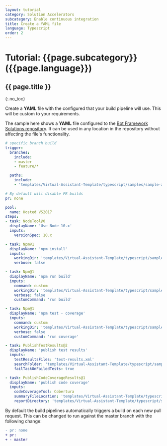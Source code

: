 ```yaml
---
layout: tutorial
category: Solution Accelerators
subcategory: Enable continuous integration
title: Create a YAML file
language: Typescript
order: 2
---
```


# Tutorial: {{page.subcategory}} ({{page.language}})

## {{ page.title }}
{:.no_toc}

Create a **YAML** file with the configured that your build pipeline will use. This will be custom to your requirements.

The sample here shows a **YAML** file configured to the [Bot Framework Solutions repository]({{site.repo}}). It can be used in any location in the repository without affecting the file's functionality.

```yaml
# specific branch build
trigger:
  branches:  
    include:
    - master
    - feature/*

  paths:
    include:
    - 'templates/Virtual-Assistant-Template/typescript/samples/sample-assistant/*'

# By default will disable PR builds
pr: none

pool:
  name: Hosted VS2017
steps:
- task: NodeTool@0
  displayName: 'Use Node 10.x'
  inputs:
    versionSpec: 10.x

- task: Npm@1
  displayName: 'npm install'
  inputs:
    workingDir: 'templates/Virtual-Assistant-Template/typescript/samples/sample-assistant'
    verbose: false

- task: Npm@1
  displayName: 'npm run build'
  inputs:
    command: custom
    workingDir: 'templates/Virtual-Assistant-Template/typescript/samples/sample-assistant'
    verbose: false
    customCommand: 'run build'

- task: Npm@1
  displayName: 'npm test - coverage'
  inputs:
    command: custom
    workingDir: 'templates/Virtual-Assistant-Template/typescript/samples/sample-assistant'
    verbose: false
    customCommand: 'run coverage'

- task: PublishTestResults@2
  displayName: 'publish test results'
  inputs:
    testResultsFiles: 'test-results.xml'
    searchFolder: 'templates/Virtual-Assistant-Template/typescript/samples/sample-assistant'
    failTaskOnFailedTests: true

- task: PublishCodeCoverageResults@1
  displayName: 'publish code coverage'
  inputs:
    codeCoverageTool: Cobertura
    summaryFileLocation: 'templates/Virtual-Assistant-Template/typescript/samples/sample-assistant/coverage/cobertura-coverage.xml'
    reportDirectory: 'templates/Virtual-Assistant-Template/typescript/samples/sample-assistant/coverage/'
```
By default the build pipelines automatically triggers a build on each new pull request. This can be changed to run against the master branch with the following change:

```diff
- pr: none
+ pr: 
+ - master
```